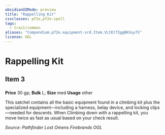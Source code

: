 ```yaml
---
obsidianUIMode: preview
title: "Rappelling Kit"
cssclasses: pf2e,pf2e-spell
tags:
  - trait/common
aliases: "Compendium.pf2e.equipment-srd.Item.VLtEtfIggBKXuy7S"
license: OGL
---
```

# Rappelling Kit
## Item 3
### 


**Price** 30 gp; 
**Bulk** L; **Size** med
**Usage** other

This satchel contains all the basic equipment found in a climbing kit plus the specialized equipment—including a harness, belay device, and locking clips—needed for descents. When Climbing down with a rappelling kit, you move twice as fast as usual based on your check result.

*Source: Pathfinder Lost Omens Firebrands*
*OGL*